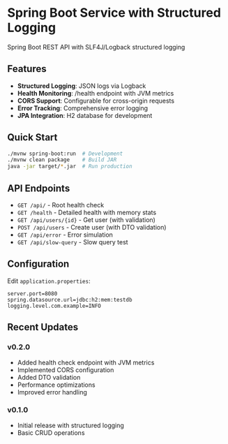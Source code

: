 # Spring Boot Service with Structured Logging

Spring Boot REST API with SLF4J/Logback structured logging

## Features

- **Structured Logging**: JSON logs via Logback
- **Health Monitoring**: /health endpoint with JVM metrics
- **CORS Support**: Configurable for cross-origin requests
- **Error Tracking**: Comprehensive error logging
- **JPA Integration**: H2 database for development

## Quick Start

```bash
./mvnw spring-boot:run  # Development
./mvnw clean package    # Build JAR
java -jar target/*.jar  # Run production
```

## API Endpoints

- `GET /api/` - Root health check
- `GET /health` - Detailed health with memory stats
- `GET /api/users/{id}` - Get user (with validation)
- `POST /api/users` - Create user (with DTO validation)
- `GET /api/error` - Error simulation
- `GET /api/slow-query` - Slow query test

## Configuration

Edit `application.properties`:
```
server.port=8080
spring.datasource.url=jdbc:h2:mem:testdb
logging.level.com.example=INFO
```

## Recent Updates

### v0.2.0
- Added health check endpoint with JVM metrics
- Implemented CORS configuration
- Added DTO validation
- Performance optimizations
- Improved error handling

### v0.1.0
- Initial release with structured logging
- Basic CRUD operations
